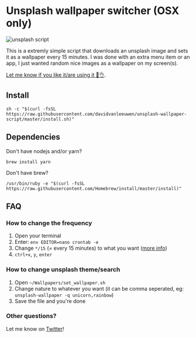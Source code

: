 # Unsplash wallpaper switcher (OSX only)

![unsplash script](https://user-images.githubusercontent.com/238946/44054335-9ac6f578-9f42-11e8-84a8-c536c55e294c.png)

This is a extremly simple script that downloads an unsplash image and sets it as a wallpaper every 15 minutes. I was done with an extra menu item or an app, I just wanted random nice images as a wallpaper on my screen(s).

[Let me know if you like it/are using it 🤩👌](https://twitter.com/davidvanleeuwen).

## Install

```console
sh -c "$(curl -fsSL https://raw.githubusercontent.com/davidvanleeuwen/unsplash-wallpaper-script/master/install.sh)"
```

## Dependencies

Don't have nodejs and/or yarn?
```console
brew install yarn
```

Don't have brew?
```console
/usr/bin/ruby -e "$(curl -fsSL https://raw.githubusercontent.com/Homebrew/install/master/install)"
```

## FAQ

### How to change the frequency
1. Open your terminal
2. Enter: `env EDITOR=nano crontab -e`
3. Change `*/15` (= every 15 minutes) to what you want ([more info](https://ole.michelsen.dk/blog/schedule-jobs-with-crontab-on-mac-osx.html))
4. `ctrl+x`, `y`, `enter`

### How to change unsplash theme/search
1. Open `~/Wallpapers/set_wallpaper.sh`
2. Change nature to whatever you want (it can be comma seperated, eg: `unsplash-wallpaper -q unicorn,rainbow`)
3. Save the file and you're done

### Other questions?
Let me know on [Twitter](https://twitter.com/davidvanleeuwen)!
